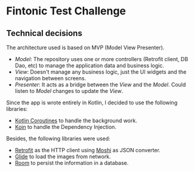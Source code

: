 # Fintonic Test Challenge

## Technical decisions

The architecture used is based on MVP (Model View Presenter).
- _Model_: The repository uses one or more controllers (Retrofit client, DB Dao, etc) to manage the application data and business logic.
- _View_: Doesn't manage any business logic, just the UI widgets and the navigation between screens.
- _Presenter_: It acts as a bridge between the _View_ and the _Model_. Could listen to _Model_ changes to update the _View_.

Since the app is wrote entirely in Kotlin, I decided to use the following libraries:
- [Kotlin Coroutines](https://kotlinlang.org/docs/reference/coroutines-overview.html) to handle the background work. 
- [Koin](https://insert-koin.io/) to handle the Dependency Injection.

Besides, the following libraries were used:
- [Retrofit](https://square.github.io/retrofit/) as the HTTP client using [Moshi](https://github.com/square/moshi) as JSON converter.
- [Glide](https://bumptech.github.io/glide/) to load the images from network.
- [Room](https://developer.android.com/topic/libraries/architecture/room) to persist the information in a database.
